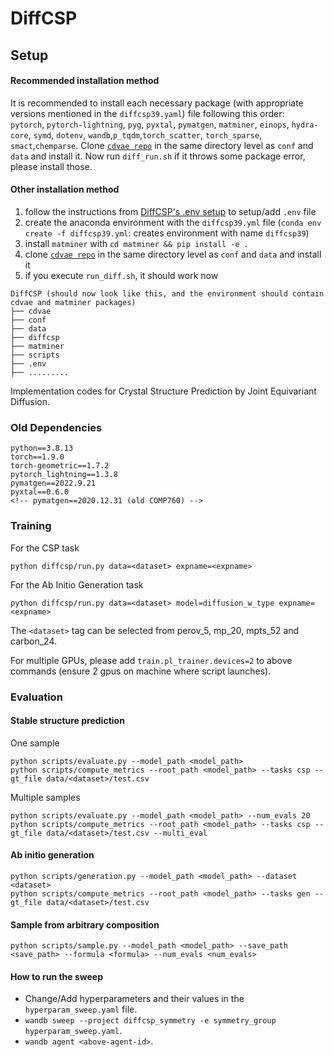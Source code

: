 # DiffCSP

## Setup

#### Recommended installation method
It is recommended to install each necessary package (with appropriate versions mentioned in the `diffcsp39.yaml`) file following this order:  
`pytorch`, `pytorch-lightning`, `pyg`, `pyxtal`, `pymatgen`, `matminer`, `einops`, `hydra-core`, `symd`, `dotenv`, `wandb`,`p_tqdm`,`torch_scatter`, `torch_sparse`, `smact`,`chemparse`. Clone [`cdvae repo`](https://github.com/txie-93/cdvae) in the same directory level as `conf` and `data` and install it. Now run `diff_run.sh` if it throws some package error, please install those.  


#### Other installation method


1. follow the instructions from [DiffCSP's .env setup](https://github.com/jiaor17/DiffCSP?tab=readme-ov-file#dependencies-and-setup) to setup/add `.env` file  
2. create the anaconda environment with the `diffcsp39.yml` file (`conda env create -f diffcsp39.yml`: creates environment with name `diffcsp39`)
3. install `matminer` with `cd matminer && pip install -e .`   
4. clone [`cdvae repo`](https://github.com/txie-93/cdvae) in the same directory level as `conf` and `data` and install it    
5. if you execute `run_diff.sh`, it should work now  
```
DiffCSP (should now look like this, and the environment should contain cdvae and matminer packages)
├── cdvae
├── conf
├── data 
├── diffcsp
├── matminer
├── scripts
├── .env
├── .........
```

Implementation codes for Crystal Structure Prediction by Joint Equivariant Diffusion.

### Old Dependencies

```
python==3.8.13
torch==1.9.0
torch-geometric==1.7.2
pytorch_lightning==1.3.8
pymatgen==2022.9.21 
pyxtal==0.6.0
<!-- pymatgen==2020.12.31 (old COMP760) -->
```

### Training

For the CSP task

```
python diffcsp/run.py data=<dataset> expname=<expname>
```

For the Ab Initio Generation task

```
python diffcsp/run.py data=<dataset> model=diffusion_w_type expname=<expname>
```

The ``<dataset>`` tag can be selected from perov_5, mp_20, mpts_52 and carbon_24.  

For multiple GPUs, please add `train.pl_trainer.devices=2` to above commands (ensure 2 gpus on machine where script launches).

### Evaluation

#### Stable structure prediction 

One sample 

```
python scripts/evaluate.py --model_path <model_path>
python scripts/compute_metrics --root_path <model_path> --tasks csp --gt_file data/<dataset>/test.csv 
```

Multiple samples

```
python scripts/evaluate.py --model_path <model_path> --num_evals 20
python scripts/compute_metrics --root_path <model_path> --tasks csp --gt_file data/<dataset>/test.csv --multi_eval
```

#### Ab initio generation

```
python scripts/generation.py --model_path <model_path> --dataset <dataset>
python scripts/compute_metrics --root_path <model_path> --tasks gen --gt_file data/<dataset>/test.csv
```


#### Sample from arbitrary composition

```
python scripts/sample.py --model_path <model_path> --save_path <save_path> --formula <formula> --num_evals <num_evals>
```


#### How to run the sweep

- Change/Add hyperparameters and their values in the `hyperparam_sweep.yaml` file.  
- `wandb sweep --project diffcsp_symmetry -e symmetry_group hyperparam_sweep.yaml`.  
- `wandb agent <above-agent-id>`.  
